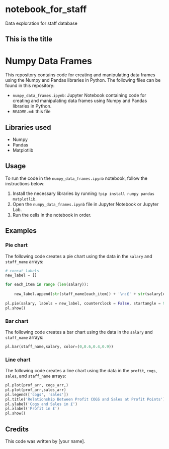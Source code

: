 # notebook_for_staff
Data exploration for staff database
## This is the title

# Numpy Data Frames

This repository contains code for creating and manipulating data frames using the Numpy and Pandas libraries in Python. The following files can be found in this repository:

- `numpy_data_frames.ipynb`: Jupyter Notebook containing code for creating and manipulating data frames using Numpy and Pandas libraries in Python.
- `README.md`: this file

## Libraries used

- Numpy
- Pandas
- Matplotlib

## Usage

To run the code in the `numpy_data_frames.ipynb` notebook, follow the instructions below:

1. Install the necessary libraries by running `!pip install numpy pandas matplotlib`.
2. Open the `numpy_data_frames.ipynb` file in Jupyter Notebook or Jupyter Lab.
3. Run the cells in the notebook in order.

## Examples

### Pie chart

The following code creates a pie chart using the data in the `salary` and `staff_name` arrays:

```python
# concat labels 
new_label = []

for each_item in range (len(salary)):
    
    new_label.append(str(staff_name[each_item]) + '\n:£' + str(salary[each_item]))
    
pl.pie(salary, labels = new_label, counterclock = False, startangle = 90, rotatelabels=True)
pl.show()
```

### Bar chart

The following code creates a bar chart using the data in the `salary` and `staff_name` arrays:

```python
pl.bar(staff_name,salary, color=(0,0.6,0.4,0.9))
```

### Line chart

The following code creates a line chart using the data in the `profit`, `cogs`, `sales`, and `staff_name` arrays:

```python
pl.plot(prof_arr, cogs_arr,)
pl.plot(prof_arr,sales_arr)
pl.legend(['cogs', 'sales'])
pl.title('Relationship Between Profit COGS and Sales at Profit Points')
pl.ylabel('Cogs and Sales in £')
pl.xlabel('Profit in £')
pl.show()
```

## Credits

This code was written by [your name].